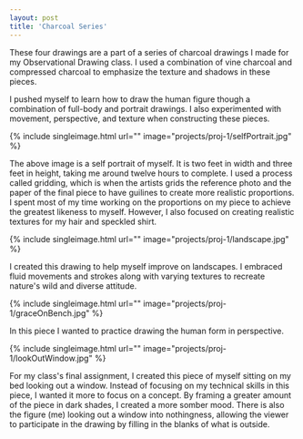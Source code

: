 ```yaml
---
layout: post
title: 'Charcoal Series'
---
```

These four drawings are a part of a series of charcoal drawings I made for my Observational Drawing class. I used a combination of vine charcoal and compressed charcoal to emphasize the texture and shadows in these pieces.  

I pushed myself to learn how to draw the human figure though a combination of full-body and portrait drawings. I also experimented with movement, perspective, and texture when constructing these pieces.

{% include singleimage.html url="" image="projects/proj-1/selfPortrait.jpg" %}

The above image is a self portrait of myself. It is two feet in width and three feet in height, taking me around twelve hours to complete. I used a process called gridding, which is when the artists grids the reference photo and the paper of the final piece to have guilines to create more realistic proportions. I spent most of my time working on the proportions on my piece to achieve the greatest likeness to myself. However, I also focused on creating realistic textures for my hair and speckled shirt. 

{% include singleimage.html url="" image="projects/proj-1/landscape.jpg" %}

I created this drawing to help myself improve on landscapes. I embraced fluid movements and strokes along with varying textures to recreate nature's wild and diverse attitude. 

{% include singleimage.html url="" image="projects/proj-1/graceOnBench.jpg" %}

In this piece I wanted to practice drawing the human form in perspective. 

{% include singleimage.html url="" image="projects/proj-1/lookOutWindow.jpg" %}

For my class's final assignment, I created this piece of myself sitting on my bed looking out a window. Instead of focusing on my technical skills in this piece, I wanted it more to focus on a concept. By framing a greater amount of the piece in dark shades, I created a more somber mood. There is also the figure (me) looking out a window into nothingness, allowing the viewer to participate in the drawing by filling in the blanks of what is outside.
